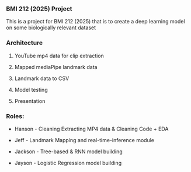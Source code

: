 ### BMI 212 (2025) Project

This is a project for BMI 212 (2025) that is to create a deep learning model on some biologically relevant dataset

### Architecture 

1) YouTube mp4 data for clip extraction

2) Mapped mediaPipe landmark data 

3) Landmark data to CSV

4) Model testing 

5) Presentation

### Roles: 

* Hanson - Cleaning Extracting MP4 data & Cleaning Code + EDA

* Jeff - Landmark Mapping and real-time-inference module

* Jackson - Tree-based & RNN model building

* Jayson - Logistic Regression model building 
